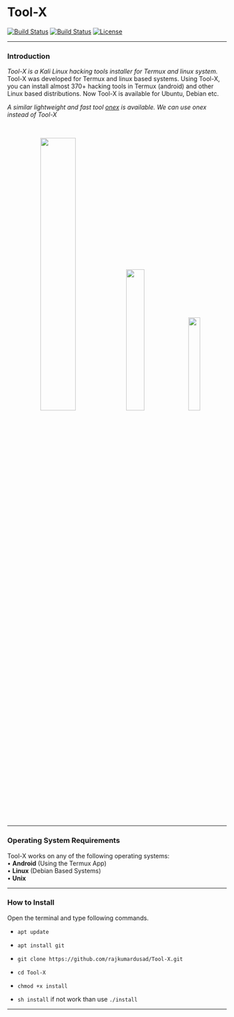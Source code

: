 # Tool-X

[![Build Status](https://img.shields.io/github/forks/rajkumardusad/Tool-X.svg)](https://github.com/rajkumardusad/Tool-X)
[![Build Status](https://img.shields.io/github/stars/rajkumardusad/Tool-X.svg)](https://github.com/rajkumardusad/Tool-X)
[![License](https://img.shields.io/github/license/rajkumardusad/Tool-X.svg)](https://github.com/rajkumardusad/Tool-X)

------------------------------------------------------------------------


### Introduction

*Tool-X is a Kali Linux hacking tools installer for Termux and linux system.*
Tool-X was developed for Termux and linux based systems. Using Tool-X, you can install almost 370+ hacking tools in Termux (android) and other Linux based distributions. Now Tool-X is available for Ubuntu, Debian etc.

*A similar lightweight and fast tool [onex](https://github.com/rajkumardusad/onex) is available. We can use onex instead of Tool-X*

<br>
<p align="center">
<img width="40%" src="core/toolx.png"/>
<img width="28.8%" src="core/toolx_cat.png"/>
<img width="23.4%" src="core/Screenshot_2020-05-17-20-17-56.png"/>
</p>

------------------------------------------------------------------------

### Operating System Requirements

Tool-X works on any of the following operating systems:<br>
• **Android** (Using the Termux App) <br>
• **Linux** (Debian Based Systems) <br>
• **Unix**

------------------------------------------------------------------------

### How to Install

Open the terminal and type following commands.

* `apt update`

* `apt install git`

* `git clone https://github.com/rajkumardusad/Tool-X.git`

* `cd Tool-X`

* `chmod +x install`

* `sh install` if not work than use `./install`

-----------------------------------------------------------
